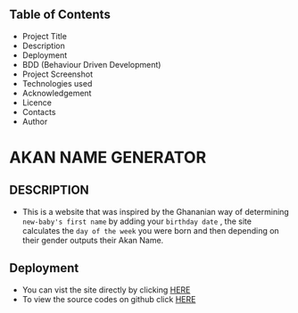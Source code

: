 ## Table of Contents

- Project Title
- Description
- Deployment
- BDD (Behaviour Driven Development)
- Project Screenshot
- Technologies used
- Acknowledgement
- Licence
- Contacts
- Author

# AKAN NAME GENERATOR
## DESCRIPTION

- This is a website that was inspired by the Ghananian way of determining `new-baby's first name` by adding your `birthday date` , the site calculates the `day of the week` you were born and then depending on their gender outputs their Akan Name.

## Deployment

- You can vist the site directly by clicking [HERE]()
- To view the source codes on github click [HERE]()